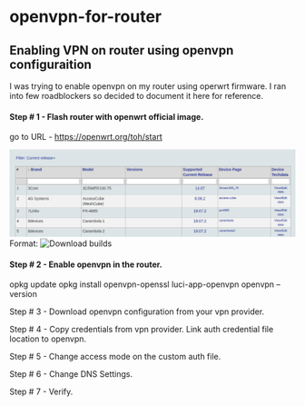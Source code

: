 # openvpn-for-router
## Enabling VPN on router using openvpn configuraition

I was trying to enable openvpn on my router using operwrt firmware. I ran into few roadblockers so decided to document it here for reference.

#### Step # 1 - Flash router with openwrt official image.

go to URL - https://openwrt.org/toh/start

![GitHub Logo](https://github.com/vikasmca05/openvpn-for-router/blob/master/Screenshot%20from%202020-04-20%2000-04-41.png)
Format: ![Download builds](url)

#### Step # 2 - Enable openvpn in the router.
opkg update
opkg install openvpn-openssl luci-app-openvpn
openvpn –version


Step # 3 - Download openvpn configuration from your vpn provider.

Step # 4 - Copy credentials from vpn provider. Link auth credential file location to openvpn.

Step # 5 - Change access mode on the custom auth file.

Step # 6 - Change DNS Settings.

Step # 7 - Verify.
